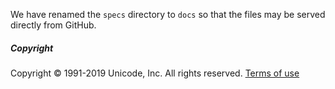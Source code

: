 We have renamed the `specs` directory to `docs`
so that the files may be served directly from GitHub.

##### Copyright

Copyright &copy; 1991-2019 Unicode, Inc.
All rights reserved.
[Terms of use](https://www.unicode.org/copyright.html)
